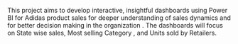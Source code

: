 This project aims to develop interactive, insightful dashboards using 
Power BI for Adidas product sales for deeper understanding of sales 
dynamics and for better decision making in the organization . The 
dashboards will focus on State wise sales, Most selling Category , and 
Units sold by Retailers.
